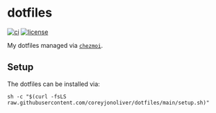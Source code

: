 # dotfiles

[![ci](https://github.com/coreyjonoliver/dotfiles/actions/workflows/ci.yml/badge.svg)](https://github.com/coreyjonoliver/dotfiles/actions)
[![license](https://img.shields.io/github/license/coreyjonoliver/dotfiles.svg)](https://github.com/coreyjonoliver/blob/main/LICENSE.txt)

My dotfiles managed via [`chezmoi`](https://www.chezmoi.io/).

## Setup

The dotfiles can be installed via:

```console
sh -c "$(curl -fsLS raw.githubusercontent.com/coreyjonoliver/dotfiles/main/setup.sh)"
```